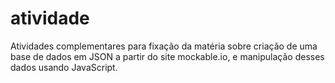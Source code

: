 # atividade
Atividades complementares para fixação da matéria sobre criação de uma base de dados em JSON a partir do site mockable.io, e manipulação desses dados usando JavaScript.
